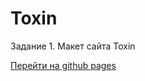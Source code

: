 # Toxin
Задание 1. Макет сайта Toxin

[Перейти на github pages](https://almih99.github.io/portfolio/toxin/index.html)
